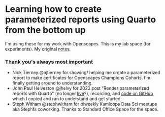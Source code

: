 # Learning how to create parameterized reports using Quarto from the bottom up

I'm using these for my work with Openscapes. This is my lab space (for experiments).
My original [notes](https://github.com/KamloopsR/Meetup/issues/14).
 
### Thank you's always most important

- Nick Tierney @njtierney for showing/ helping me create a parameterized report to make certificates for Openscapes Champions Cohorts. I'm finally getting around to understanding.
- John Paul Helveston @jhelvy for 2023 post "Render parameterized reports with Quarto" (no longer [live](https://www.jhelvy.com/posts/2023-02-28-parameterized-pdfs-with-quarto/)?), recording, and [code on GitHub](https://github.com/jhelvy/quarto-pdf-demo) which I copied and ran to understand and get started.
- Steph Witham @stephwitham for biweekly Kamloops Data Sci meetups aka Stephfs coworking. Thanks to Standard Office Space for the space.


